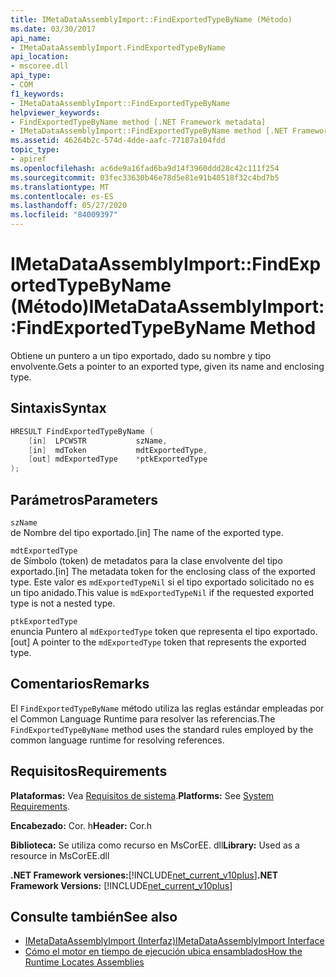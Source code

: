 ```yaml
---
title: IMetaDataAssemblyImport::FindExportedTypeByName (Método)
ms.date: 03/30/2017
api_name:
- IMetaDataAssemblyImport.FindExportedTypeByName
api_location:
- mscoree.dll
api_type:
- COM
f1_keywords:
- IMetaDataAssemblyImport::FindExportedTypeByName
helpviewer_keywords:
- FindExportedTypeByName method [.NET Framework metadata]
- IMetaDataAssemblyImport::FindExportedTypeByName method [.NET Framework metadata]
ms.assetid: 46264b2c-574d-4dde-aafc-77187a104fdd
topic_type:
- apiref
ms.openlocfilehash: ac6de9a16fad6ba9d14f3960ddd28c42c111f254
ms.sourcegitcommit: 03fec33630b46e78d5e81e91b40518f32c4bd7b5
ms.translationtype: MT
ms.contentlocale: es-ES
ms.lasthandoff: 05/27/2020
ms.locfileid: "84009397"
---
```

# <a name="imetadataassemblyimportfindexportedtypebyname-method"></a><span data-ttu-id="e6b46-102">IMetaDataAssemblyImport::FindExportedTypeByName (Método)</span><span class="sxs-lookup"><span data-stu-id="e6b46-102">IMetaDataAssemblyImport::FindExportedTypeByName Method</span></span>
<span data-ttu-id="e6b46-103">Obtiene un puntero a un tipo exportado, dado su nombre y tipo envolvente.</span><span class="sxs-lookup"><span data-stu-id="e6b46-103">Gets a pointer to an exported type, given its name and enclosing type.</span></span>  
  
## <a name="syntax"></a><span data-ttu-id="e6b46-104">Sintaxis</span><span class="sxs-lookup"><span data-stu-id="e6b46-104">Syntax</span></span>  
  
```cpp  
HRESULT FindExportedTypeByName (  
    [in]  LPCWSTR           szName,
    [in]  mdToken           mdtExportedType,
    [out] mdExportedType    *ptkExportedType  
);  
```  
  
## <a name="parameters"></a><span data-ttu-id="e6b46-105">Parámetros</span><span class="sxs-lookup"><span data-stu-id="e6b46-105">Parameters</span></span>  
 `szName`  
 <span data-ttu-id="e6b46-106">de Nombre del tipo exportado.</span><span class="sxs-lookup"><span data-stu-id="e6b46-106">[in] The name of the exported type.</span></span>  
  
 `mdtExportedType`  
 <span data-ttu-id="e6b46-107">de Símbolo (token) de metadatos para la clase envolvente del tipo exportado.</span><span class="sxs-lookup"><span data-stu-id="e6b46-107">[in] The metadata token for the enclosing class of the exported type.</span></span> <span data-ttu-id="e6b46-108">Este valor es `mdExportedTypeNil` si el tipo exportado solicitado no es un tipo anidado.</span><span class="sxs-lookup"><span data-stu-id="e6b46-108">This value is `mdExportedTypeNil` if the requested exported type is not a nested type.</span></span>  
  
 `ptkExportedType`  
 <span data-ttu-id="e6b46-109">enuncia Puntero al `mdExportedType` token que representa el tipo exportado.</span><span class="sxs-lookup"><span data-stu-id="e6b46-109">[out] A pointer to the `mdExportedType` token that represents the exported type.</span></span>  
  
## <a name="remarks"></a><span data-ttu-id="e6b46-110">Comentarios</span><span class="sxs-lookup"><span data-stu-id="e6b46-110">Remarks</span></span>  
 <span data-ttu-id="e6b46-111">El `FindExportedTypeByName` método utiliza las reglas estándar empleadas por el Common Language Runtime para resolver las referencias.</span><span class="sxs-lookup"><span data-stu-id="e6b46-111">The `FindExportedTypeByName` method uses the standard rules employed by the common language runtime for resolving references.</span></span>  
  
## <a name="requirements"></a><span data-ttu-id="e6b46-112">Requisitos</span><span class="sxs-lookup"><span data-stu-id="e6b46-112">Requirements</span></span>  
 <span data-ttu-id="e6b46-113">**Plataformas:** Vea [Requisitos de sistema](../../get-started/system-requirements.md).</span><span class="sxs-lookup"><span data-stu-id="e6b46-113">**Platforms:** See [System Requirements](../../get-started/system-requirements.md).</span></span>  
  
 <span data-ttu-id="e6b46-114">**Encabezado:** Cor. h</span><span class="sxs-lookup"><span data-stu-id="e6b46-114">**Header:** Cor.h</span></span>  
  
 <span data-ttu-id="e6b46-115">**Biblioteca:** Se utiliza como recurso en MsCorEE. dll</span><span class="sxs-lookup"><span data-stu-id="e6b46-115">**Library:** Used as a resource in MsCorEE.dll</span></span>  
  
 <span data-ttu-id="e6b46-116">**.NET Framework versiones:**[!INCLUDE[net_current_v10plus](../../../../includes/net-current-v10plus-md.md)]</span><span class="sxs-lookup"><span data-stu-id="e6b46-116">**.NET Framework Versions:** [!INCLUDE[net_current_v10plus](../../../../includes/net-current-v10plus-md.md)]</span></span>  
  
## <a name="see-also"></a><span data-ttu-id="e6b46-117">Consulte también</span><span class="sxs-lookup"><span data-stu-id="e6b46-117">See also</span></span>

- [<span data-ttu-id="e6b46-118">IMetaDataAssemblyImport (Interfaz)</span><span class="sxs-lookup"><span data-stu-id="e6b46-118">IMetaDataAssemblyImport Interface</span></span>](imetadataassemblyimport-interface.md)
- [<span data-ttu-id="e6b46-119">Cómo el motor en tiempo de ejecución ubica ensamblados</span><span class="sxs-lookup"><span data-stu-id="e6b46-119">How the Runtime Locates Assemblies</span></span>](../../deployment/how-the-runtime-locates-assemblies.md)
